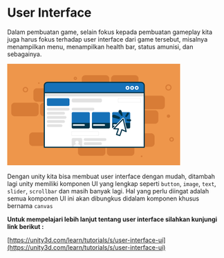 # User Interface

Dalam pembuatan game, selain fokus kepada pembuatan gameplay kita juga harus fokus terhadap user interface dari game tersebut, misalnya menampilkan menu, menampilkan health bar, status amunisi, dan sebagainya.

![user interface](user-interface.png)

Dengan unity kita bisa membuat user interface dengan mudah, ditambah lagi unity memiliki komponen UI yang lengkap seperti `button`, `image`, `text`, `slider`, `scrollbar` dan masih banyak lagi. Hal yang perlu diingat adalah semua komponen UI ini akan dibungkus didalam komponen khusus bernama `canvas`

**Untuk mempelajari lebih lanjut tentang user interface silahkan kunjungi link berikut :**

[https://unity3d.com/learn/tutorials/s/user-interface-ui](https://unity3d.com/learn/tutorials/s/user-interface-ui)


